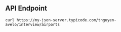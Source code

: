 ## API Endpoint
```curl
curl https://my-json-server.typicode.com/tnguyen-avelo/interview/airports
```